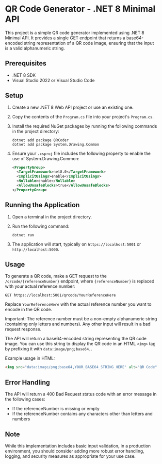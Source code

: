 # QR Code Generator - .NET 8 Minimal API

This project is a simple QR code generator implemented using .NET 8 Minimal API. It provides a single GET endpoint that returns a base64-encoded string representation of a QR code image, ensuring that the input is a valid alphanumeric string.

## Prerequisites

- .NET 8 SDK
- Visual Studio 2022 or Visual Studio Code

## Setup

1. Create a new .NET 8 Web API project or use an existing one.

2. Copy the contents of the `Program.cs` file into your project's `Program.cs`.

3. Install the required NuGet packages by running the following commands in the project directory:

   ```
   dotnet add package QRCoder
   dotnet add package System.Drawing.Common
   ```

4. Ensure your `.csproj` file includes the following property to enable the use of System.Drawing.Common:

   ```xml
   <PropertyGroup>
     <TargetFramework>net8.0</TargetFramework>
     <ImplicitUsings>enable</ImplicitUsings>
     <Nullable>enable</Nullable>
     <AllowUnsafeBlocks>true</AllowUnsafeBlocks>
   </PropertyGroup>
   ```

## Running the Application

1. Open a terminal in the project directory.

2. Run the following command:

   ```
   dotnet run
   ```

3. The application will start, typically on `https://localhost:5001` or `http://localhost:5000`.

## Usage

To generate a QR code, make a GET request to the `/qrcode/{referenceNumber}` endpoint, where `{referenceNumber}` is replaced with your actual reference number:

```
GET https://localhost:5001/qrcode/YourReferenceHere
```

Replace `YourReferenceHere` with the actual reference number you want to encode in the QR code.

Important: The reference number must be a non-empty alphanumeric string (containing only letters and numbers). Any other input will result in a bad request response.

The API will return a base64-encoded string representing the QR code image. You can use this string to display the QR code in an HTML `<img>` tag by prefixing it with `data:image/png;base64,`.

Example usage in HTML:
```html
<img src="data:image/png;base64,YOUR_BASE64_STRING_HERE" alt="QR Code" />
```

## Error Handling

The API will return a 400 Bad Request status code with an error message in the following cases:
- If the referenceNumber is missing or empty
- If the referenceNumber contains any characters other than letters and numbers

## Note

While this implementation includes basic input validation, in a production environment, you should consider adding more robust error handling, logging, and security measures as appropriate for your use case.